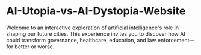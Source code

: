 # AI-Utopia-vs-AI-Dystopia-Website
Welcome to an interactive exploration of artificial intelligence's role in shaping our future cities. This experience invites you to discover how AI could transform governance, healthcare, education, and law enforcement—for better or worse.
